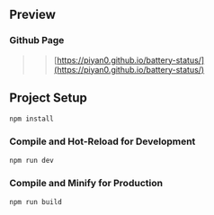 ## Preview

### Github Page
>> [https://piyan0.github.io/battery-status/](https://piyan0.github.io/battery-status/)

## Project Setup

```sh
npm install
```

### Compile and Hot-Reload for Development

```sh
npm run dev
```

### Compile and Minify for Production

```sh
npm run build
```
